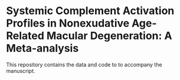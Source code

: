 # Systemic Complement Activation Profiles in Nonexudative Age-Related Macular Degeneration: A Meta-analysis

This repository contains the data and code to to accompany the manuscript.
